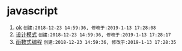 # javascript
1. [ok](./beetercoder.md) `创建:2018-12-23 14:59:36, 修改于:2019-1-13 17:28:08`
2. [设计模式](./design_model.md) `创建:2018-12-23 14:59:36, 修改于:2019-1-13 17:28:17`
3. [函数式编程](./func.md) `创建:2018-12-23 14:59:36, 修改于:2019-1-13 17:28:35`